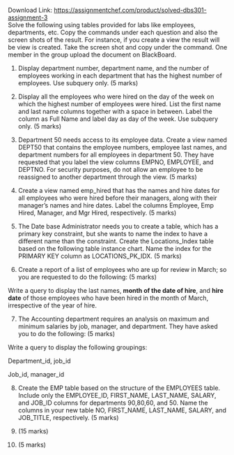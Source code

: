 Download Link: https://assignmentchef.com/product/solved-dbs301-assignment-3
<br>
Solve the following using tables provided for labs like employees, departments, etc. Copy the commands under each question and also the screen shots of the result. For instance, if you create a view the result will be view is created. Take the screen shot and copy under the command. One member in the group upload the document on BlackBoard.

<ol>

 <li>Display department number, department name, and the number of employees working in each department that has the highest number of employees. Use subquery only. (5 marks)</li>

</ol>




<ol start="2">

 <li>Display all the employees who were hired on the day of the week on which the highest number of employees were hired. List the first name and last name columns together with a space in between. Label the column as Full Name and label day as day of the week. Use subquery only. (5 marks)</li>

</ol>




<ol start="3">

 <li>Department 50 needs access to its employee data. Create a view named DEPT50 that contains the employee numbers, employee last names, and department numbers for all employees in department 50. They have requested that you label the view columns EMPNO, EMPLOYEE, and DEPTNO. For security purposes, do not allow an employee to be reassigned to another department through the view. (5 marks)</li>

</ol>







<ol start="4">

 <li>Create a view named emp_hired that has the names and hire dates for all employees who were hired before their managers, along with their manager’s names and hire dates. Label the columns Employee, Emp Hired, Manager, and Mgr Hired, respectively. (5 marks)</li>

</ol>













<ol start="5">

 <li>The Date base Administrator needs you to create a table, which has a primary key constraint, but she wants to name the index to have a different name than the constraint. Create the Locations_Index table based on the following table instance chart. Name the index for the PRIMARY KEY column as LOCATIONS_PK_IDX. (5 marks)</li>

</ol>







<ol start="6">

 <li>Create a report of a list of employees who are up for review in March; so you are requested to do the following: (5 marks)</li>

</ol>

Write a query to display the last names, <strong>month of the date of hire</strong>, and <strong>hire date</strong> of those employees who have been hired in the month of March, irrespective of the year of hire.




<ol start="7">

 <li>The Accounting department requires an analysis on maximum and minimum salaries by job, manager, and department. They have asked you to do the following: (5 marks)</li>

</ol>

Write a query to display the following groupings:

Department_id, job_id

Job_id, manager_id




<ol start="8">

 <li>Create the EMP table based on the structure of the EMPLOYEES table. Include only the EMPLOYEE_ID, FIRST_NAME, LAST_NAME, SALARY, and JOB_ID columns for departments 90,80,60, and 50. Name the columns in your new table NO, FIRST_NAME, LAST_NAME, SALARY, and JOB_TITLE, respectively. (5 marks)</li>

</ol>







<ol start="9">

 <li>(15 marks)</li>

</ol>













<ol start="10">

 <li>(5 marks)</li>

</ol>